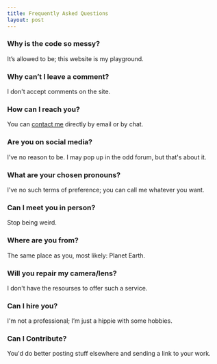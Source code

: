 ```yaml
---
title: Frequently Asked Questions
layout: post
---
```


### Why is the code so messy? ###

It’s allowed to be; this website is my playground.

### Why can’t I leave a comment? ###

I don't accept comments on the site.

### How can I reach you? ###

You can [contact me](https://martbetz.github.io/contact.html) directly by email or by chat. 

### Are you on social media? ###

I've no reason to be. I may pop up in the odd forum, but that's about it.

### What are your chosen pronouns? ###

I've no such terms of preference; you can call me whatever you want. 

### Can I meet you in person? ###

Stop being weird.

### Where are you from? ###

The same place as you, most likely: Planet Earth.

### Will you repair my camera/lens? ###

I don't have the resourses to offer such a service.

### Can I hire you? ###

I'm not a professional; I’m just a hippie with some hobbies.

### Can I Contribute? ###

You'd do better posting stuff elsewhere and sending a link to your work.


